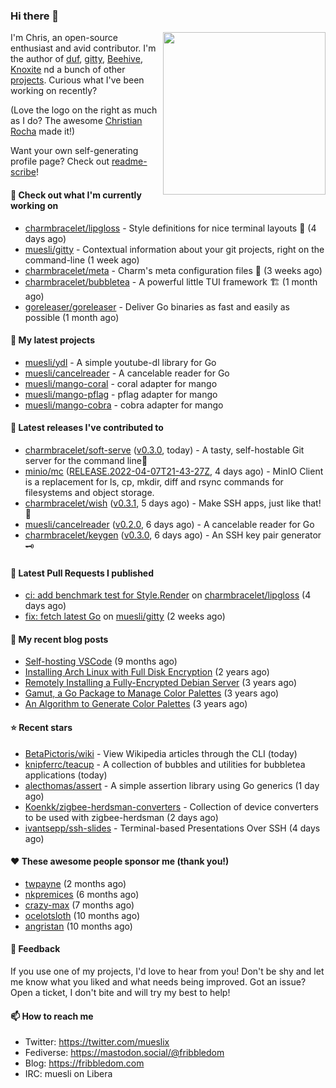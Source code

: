 ### Hi there 👋

<img align="right" src="https://raw.githubusercontent.com/muesli/muesli/master/assets/termenv.png" width="260">

I'm Chris, an open-source enthusiast and avid contributor. I'm the author of [duf](https://github.com/muesli/duf),
[gitty](https://github.com/muesli/gitty), [Beehive](https://github.com/muesli/beehive), [Knoxite](https://github.com/knoxite/knoxite)
 nd a bunch of other [projects](https://fribbledom.com/projects/). Curious what I've been working on recently?

(Love the logo on the right as much as I do? The awesome [Christian Rocha](https://github.com/meowgorithm/) made it!)

Want your own self-generating profile page? Check out [readme-scribe](https://github.com/muesli/readme-scribe)!

#### 👷 Check out what I'm currently working on

- [charmbracelet/lipgloss](https://github.com/charmbracelet/lipgloss) - Style definitions for nice terminal layouts 👄 (4 days ago)
- [muesli/gitty](https://github.com/muesli/gitty) - Contextual information about your git projects, right on the command-line (1 week ago)
- [charmbracelet/meta](https://github.com/charmbracelet/meta) - Charm&#39;s meta configuration files 🫥 (3 weeks ago)
- [charmbracelet/bubbletea](https://github.com/charmbracelet/bubbletea) - A powerful little TUI framework 🏗 (1 month ago)
- [goreleaser/goreleaser](https://github.com/goreleaser/goreleaser) - Deliver Go binaries as fast and easily as possible (1 month ago)

#### 🌱 My latest projects

- [muesli/ydl](https://github.com/muesli/ydl) - A simple youtube-dl library for Go
- [muesli/cancelreader](https://github.com/muesli/cancelreader) - A cancelable reader for Go
- [muesli/mango-coral](https://github.com/muesli/mango-coral) - coral adapter for mango
- [muesli/mango-pflag](https://github.com/muesli/mango-pflag) - pflag adapter for mango
- [muesli/mango-cobra](https://github.com/muesli/mango-cobra) - cobra adapter for mango

#### 🔭 Latest releases I've contributed to

- [charmbracelet/soft-serve](https://github.com/charmbracelet/soft-serve) ([v0.3.0](https://github.com/charmbracelet/soft-serve/releases/tag/v0.3.0), today) - A tasty, self-hostable Git server for the command line🍦
- [minio/mc](https://github.com/minio/mc) ([RELEASE.2022-04-07T21-43-27Z](https://github.com/minio/mc/releases/tag/RELEASE.2022-04-07T21-43-27Z), 4 days ago) - MinIO Client is a replacement for ls, cp, mkdir, diff and rsync commands for filesystems and object storage.
- [charmbracelet/wish](https://github.com/charmbracelet/wish) ([v0.3.1](https://github.com/charmbracelet/wish/releases/tag/v0.3.1), 5 days ago) - Make SSH apps, just like that! 💫
- [muesli/cancelreader](https://github.com/muesli/cancelreader) ([v0.2.0](https://github.com/muesli/cancelreader/releases/tag/v0.2.0), 6 days ago) - A cancelable reader for Go
- [charmbracelet/keygen](https://github.com/charmbracelet/keygen) ([v0.3.0](https://github.com/charmbracelet/keygen/releases/tag/v0.3.0), 6 days ago) - An SSH key pair generator 🗝️

#### 🔨 Latest Pull Requests I published

- [ci: add benchmark test for Style.Render](https://github.com/charmbracelet/lipgloss/pull/76) on [charmbracelet/lipgloss](https://github.com/charmbracelet/lipgloss) (4 days ago)
- [fix: fetch latest Go](https://github.com/muesli/gitty/pull/60) on [muesli/gitty](https://github.com/muesli/gitty) (2 weeks ago)

#### 📜 My recent blog posts

- [Self-hosting VSCode](https://fribbledom.com/posts/selfhosting-vscode/) (9 months ago)
- [Installing Arch Linux with Full Disk Encryption](https://fribbledom.com/posts/encrypted-arch-install/) (2 years ago)
- [Remotely Installing a Fully-Encrypted Debian Server](https://fribbledom.com/posts/encrypted-remote-debian-install/) (3 years ago)
- [Gamut, a Go Package to Manage Color Palettes](https://fribbledom.com/posts/gamut-package-to-handle-color-palettes/) (3 years ago)
- [An Algorithm to Generate Color Palettes](https://fribbledom.com/posts/an-algorithm-to-generate-color-palettes/) (3 years ago)

#### ⭐ Recent stars

- [BetaPictoris/wiki](https://github.com/BetaPictoris/wiki) - View Wikipedia articles through the CLI (today)
- [knipferrc/teacup](https://github.com/knipferrc/teacup) - A collection of bubbles and utilities for bubbletea applications (today)
- [alecthomas/assert](https://github.com/alecthomas/assert) - A simple assertion library using Go generics (1 day ago)
- [Koenkk/zigbee-herdsman-converters](https://github.com/Koenkk/zigbee-herdsman-converters) - Collection of device converters to be used with zigbee-herdsman (2 days ago)
- [ivantsepp/ssh-slides](https://github.com/ivantsepp/ssh-slides) - Terminal-based Presentations Over SSH (4 days ago)

#### ❤️ These awesome people sponsor me (thank you!)

- [twpayne](https://github.com/twpayne) (2 months ago)
- [nkpremices](https://github.com/nkpremices) (6 months ago)
- [crazy-max](https://github.com/crazy-max) (7 months ago)
- [ocelotsloth](https://github.com/ocelotsloth) (10 months ago)
- [angristan](https://github.com/angristan) (10 months ago)

#### 💬 Feedback

If you use one of my projects, I'd love to hear from you! Don't be shy and let me know what you liked
and what needs being improved. Got an issue? Open a ticket, I don't bite and will try my best to help!

#### 📫 How to reach me

- Twitter: https://twitter.com/mueslix
- Fediverse: https://mastodon.social/@fribbledom
- Blog: https://fribbledom.com
- IRC: muesli on Libera
